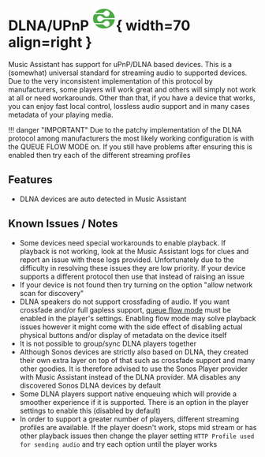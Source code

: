 # DLNA/UPnP ![Preview image](../assets/icons/dlna-icon.svg){ width=70 align=right }

Music Assistant has support for uPnP/DLNA based devices. This is a (somewhat) universal standard for streaming audio to supported devices. Due to the very inconsistent implementation of this protocol by manufacturers, some players will work great and others will simply not work at all or need workarounds. Other than that, if you have a device that works, you can enjoy fast local control, lossless audio support and in many cases metadata of your playing media.

!!! danger "IMPORTANT"
    Due to the patchy implementation of the DLNA protocol among manufacturers the most likely working configuration is with the QUEUE FLOW MODE on. If you still have problems after ensuring this is enabled then try each of the different streaming profiles

## Features

- DLNA devices are auto detected in Music Assistant

## Known Issues / Notes

- Some devices need special workarounds to enable playback. If playback is not working, look at the Music Assistant logs for clues and report an issue with these logs provided. Unfortunately due to the difficulty in resolving these issues they are low priority. If your device supports a different protocol then use that instead of raising an issue
- If your device is not found then try turning on the option "allow network scan for discovery"
- DLNA speakers do not support crossfading of audio. If you want crossfade and/or full gapless support, [queue flow mode](../faq/normalization.md/#track-queueing) must be enabled in the player's settings. Enabling flow mode may solve playback issues however it might come with the side effect of disabling actual physical buttons and/or display of metadata on the device itself
- It is not possible to group/sync DLNA players together
- Although Sonos devices are strictly also based on DLNA, they created their own extra layer on top of that such as crossfade support and many other goodies. It is therefore advised to use the Sonos Player provider with Music Assistant instead of the DLNA provider. MA disables any discovered Sonos DLNA devices by default
- Some DLNA players support native enqueuing which will provide a smoother experience if it is supported. There is an option in the player settings to enable this (disabled by default)
- In order to support a greater number of players, different streaming profiles are available. If the player doesn't work, stops mid stream or has other playback issues then change the player setting `HTTP Profile used for sending audio` and try each option until the player works
